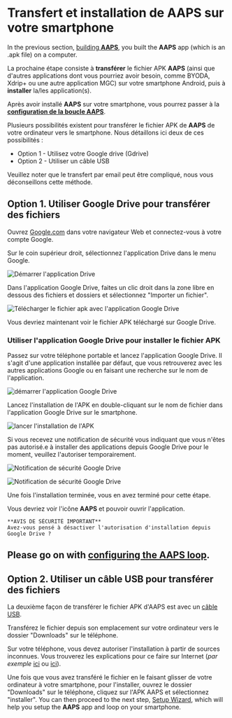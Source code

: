 # Transfert et installation de AAPS sur votre smartphone

In the previous section, [building **AAPS**](../SettingUpAaps/BuildingAaps.md), you built the **AAPS** app (which is an .apk file) on a computer.

La prochaine étape consiste à **transférer** le fichier APK **AAPS** (ainsi que d'autres applications dont vous pourriez avoir besoin, comme BYODA, Xdrip+ ou une autre application MGC) sur votre smartphone Android, puis à **installer** la/les application(s).

Après avoir installé **AAPS** sur votre smartphone, vous pourrez passer à la [**configuration de la boucle AAPS**](configuring-the-AAPS-loop.md).

Plusieurs possibilités existent pour transférer le fichier APK de **AAPS** de votre ordinateur vers le smartphone. Nous détaillons ici deux de ces possibilités :

- Option 1 - Utilisez votre Google drive (Gdrive)
- Option 2 - Utiliser un câble USB

Veuillez noter que le transfert par email peut être compliqué, nous vous déconseillons cette méthode.

## Option 1. Utiliser Google Drive pour transférer des fichiers

Ouvrez [Google.com](https://www.google.com/) dans votre navigateur Web et connectez-vous à votre compte Google.

Sur le coin supérieur droit, sélectionnez l'application Drive dans le menu Google.

![Démarrer l'application Drive](../images/GoogleDriveInWebbrowser.png)

Dans l'application Google Drive, faites un clic droit dans la zone libre en dessous des fichiers et dossiers et sélectionnez "Importer un fichier".

![Télécharger le fichier apk avec l'application Google Drive](../images/GoogleDriveUploadFile.png)

Vous devriez maintenant voir le fichier APK téléchargé sur Google Drive.

### Utiliser l'application Google Drive pour installer le fichier APK

Passez sur votre téléphone portable et lancez l'application Google Drive. Il s'agit d'une application installée par défaut, que vous retrouverez avec les autres applications Google ou en faisant une recherche sur le nom de l'application.

![démarrer l'application Google Drive](../images/GoogleDriveMobileAPPLaunch.png)

Lancez l'installation de l'APK en double-cliquant sur le nom de fichier dans l'application Google Drive sur le smartphone.

![lancer l'installation de l'APK](../images/GoogleDriveMobileUploadedAPK.png)

Si vous recevez une notification de sécurité vous indiquant que vous n'êtes pas autorisé.e à installer des applications depuis Google Drive pour le moment, veuillez l'autoriser temporairement.

![Notification de sécurité Google Drive](../images/GoogleDriveMobileMissingSecuritySetting.png)

![Notification de sécurité Google Drive](../images/GoogleDriveMobileMissingSecuritySetting.png)

Une fois l'installation terminée, vous en avez terminé pour cette étape.

Vous devriez voir l'icône **AAPS** et pouvoir ouvrir l'application.

```{warning}
**AVIS DE SÉCURITÉ IMPORTANT**
Avez-vous pensé à désactiver l'autorisation d'installation depuis Google Drive ?
```

## Please go on with [configuring the AAPS loop](../SettingUpAaps/SetupWizard.md).

## Option 2. Utiliser un câble USB pour transférer des fichiers

La deuxième façon de transférer le fichier APK d'AAPS est avec un [câble USB](https://support.google.com/android/answer/9064445?hl=fr).

Transférez le fichier depuis son emplacement sur votre ordinateur vers le dossier "Downloads" sur le téléphone.

Sur votre téléphone, vous devez autoriser l'installation à partir de sources inconnues. Vous trouverez les explications pour ce faire sur Internet (_par exemple_ [ici](https://www.expressvpn.com/fr/support/vpn-setup/enable-apk-installs-android/) ou [ici](https://www.frandroid.com/comment-faire/tutoriaux/184151_comment-installer-un-fichier-apk-sur-son-terminal-android)).

Une fois que vous avez transféré le fichier en le faisant glisser de votre ordinateur à votre smartphone, pour l'installer, ouvrez le dossier "Downloads" sur le téléphone, cliquez sur l'APK AAPS et sélectionnez "installer". You can then proceed to the next step, [Setup Wizard](../SettingUpAaps/SetupWizard.md), which will help you setup the **AAPS** app and loop on your smartphone.
